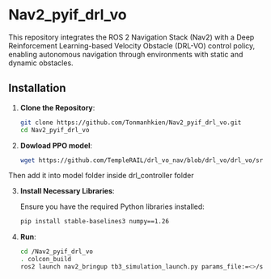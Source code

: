 # Nav2_pyif_drl_vo

This repository integrates the ROS 2 Navigation Stack (Nav2) with a Deep Reinforcement Learning-based Velocity Obstacle (DRL-VO) control policy, enabling autonomous navigation through environments with static and dynamic obstacles.

## Installation

1. **Clone the Repository**:

   ```bash
   git clone https://github.com/Tonmanhkien/Nav2_pyif_drl_vo.git
   cd Nav2_pyif_drl_vo

2. **Dowload PPO model**:

   ```bash
   wget https://github.com/TempleRAIL/drl_vo_nav/blob/drl_vo/drl_vo/src/model/drl_vo.zip -O drl_vo.zip

  Then add it into model folder inside drl_controller folder
  
3. **Install Necessary Libraries**:

   
   Ensure you have the required Python libraries installed:
   
   ```bash
   pip install stable-baselines3 numpy==1.26

4. **Run**:
   ```bash
   cd /Nav2_pyif_drl_vo
   . colcon_build
   ros2 launch nav2_bringup tb3_simulation_launch.py params_file:=<>/src/param.yaml headless:=True